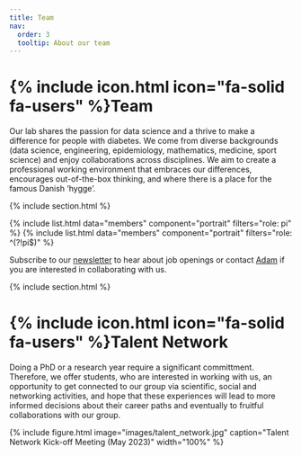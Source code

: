```yaml
---
title: Team
nav:
  order: 3
  tooltip: About our team
---
```


# {% include icon.html icon="fa-solid fa-users" %}Team

Our lab shares the passion for data science and a thrive to make a difference for people with diabetes. We come from diverse backgrounds (data science, engineering, epidemiology, mathematics, medicine, sport science) and enjoy collaborations across disciplines. We aim to create a professional working environment that embraces our differences, encourages out-of-the-box thinking, and where there is a place for the famous Danish ‘hygge’.

{% include section.html %}

{% include list.html data="members" component="portrait" filters="role: pi" %}
{% include list.html data="members" component="portrait" filters="role: ^(?!pi$)" %}

Subscribe to our [newsletter](https://mailchi.mp/rm/hulman-lab-newsletter) to hear about job openings or contact [Adam](mailto:adahul@rm.dk) if you are interested in collaborating with us.

{% include section.html %}

# {% include icon.html icon="fa-solid fa-users" %}Talent Network

Doing a PhD or a research year require a significant committment. Therefore, we offer students, who are interested in working with us, an opportunity to get connected to our group via scientific, social and networking activities, and hope that these experiences will lead to more informed decisions about their career paths and eventually to fruitful collaborations with our group. 

{% 
   include figure.html
   image="images/talent_network.jpg"
   caption="Talent Network Kick-off Meeting (May 2023)"
   width="100%" %}
